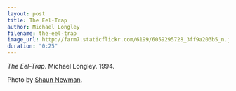 ```yaml
---
layout: post
title: The Eel-Trap
author: Michael Longley
filename: the-eel-trap
image_url: http://farm7.staticflickr.com/6199/6059295728_3ff9a203b5_n.jpg
duration: "0:25"
---
```


_The Eel-Trap_.  Michael Longley.  1994.

Photo by [Shaun Newman](http://www.flickr.com/photos/shaunn/6059295728/).
